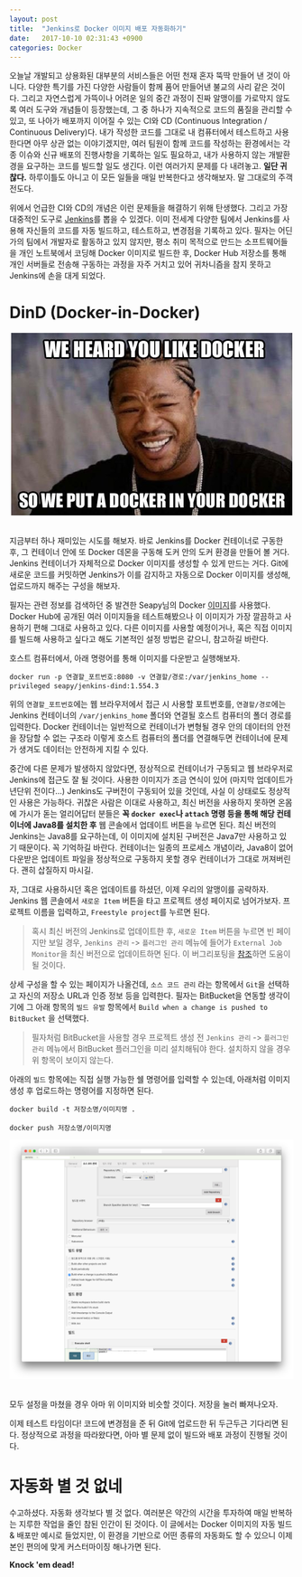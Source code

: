```yaml
---
layout: post
title:  "Jenkins로 Docker 이미지 배포 자동화하기"
date:   2017-10-10 02:31:43 +0900
categories: Docker
---
```


오늘날 개발되고 상용화된 대부분의 서비스들은 어떤 천재 혼자 뚝딱 만들어 낸 것이 아니다. 다양한 특기를 가진 다양한 사람들이 함께 품어 만들어낸 불교의 사리 같은 것이다. 그리고 자연스럽게 가뜩이나 어려운 일의 중간 과정이 진짜 알맹이를 가로막지 않도록 여러 도구와 개념들이 등장했는데, 그 중 하나가 지속적으로 코드의 품질을 관리할 수 있고, 또 나아가 배포까지 이어질 수 있는 CI와 CD (Continuous Integration / Continuous Delivery)다. 내가 작성한 코드를 그대로 내 컴퓨터에서 테스트하고 사용한다면 아무 상관 없는 이야기겠지만, 여러 팀원이 함께 코드를 작성하는 환경에서는 각종 이슈와 신규 배포의 진행사항을 기록하는 일도 필요하고, 내가 사용하지 않는 개발환경을 요구하는 코드를 빌드할 일도 생긴다. 이런 여러가지 문제를 다 내려놓고. **일단 귀찮다.** 하루이틀도 아니고 이 모든 일들을 매일 반복한다고 생각해보자. 말 그대로의 주객전도다.

위에서 언급한 CI와 CD의 개념은 이런 문제들을 해결하기 위해 탄생했다. 그리고 가장 대중적인 도구로 [Jenkins](https://jenkins.io)를 뽑을 수 있겠다. 이미 전세계 다양한 팀에서 Jenkins를 사용해 자신들의 코드를 자동 빌드하고, 테스트하고, 변경점을 기록하고 있다. 필자는 어딘가의 팀에서 개발자로 활동하고 있지 않지만, 평소 취미 목적으로 만드는 소프트웨어들을 개인 노트북에서 코딩해 Docker 이미지로 빌드한 후, Docker Hub 저장소를 통해 개인 서버들로 전송해 구동하는 과정을 자주 거치고 있어 귀차니즘을 참지 못하고 Jenkins에 손을 대게 되었다.

DinD (Docker-in-Docker)
========================

<div align="center"><img src="https://github.com/kycfeel/kycfeel.github.io/blob/master/_images/docker-meme.jpg?raw=true"/></div><br/>

지금부터 하나 재미있는 시도를 해보자. 바로 Jenkins를 Docker 컨테이너로 구동한 후, 그 컨테이너 안에 또 Docker 데몬을 구동해 도커 안의 도커 환경을 만들어 볼 거다. Jenkins 컨테이너가 자체적으로 Docker 이미지를 생성할 수 있게 만드는 거다. Git에 새로운 코드를 커밋하면 Jenkins가 이를 감지하고 자동으로 Docker 이미지를 생성해, 업로드까지 해주는 구성을 해보자.

필자는 관련 정보를 검색하던 중 발견한 Seapy님의 Docker [이미지](https://registry.hub.docker.com/u/seapy/jenkins-dind/)를 사용했다. Docker Hub에 공개된 여러 이미지들을 테스트해봤으나 이 이미지가 가장 깔끔하고 사용하기 편해 그대로 사용하고 있다. 다른 이미지를 사용할 예정이거나, 혹은 직접 이미지를 빌드해 사용하고 싶다고 해도 기본적인 설정 방법은 같으니, 참고하길 바란다.

호스트 컴퓨터에서, 아래 명령어를 통해 이미지를 다운받고 실행해보자.

```
docker run -p 연결할_포트번호:8080 -v 연결할/경로:/var/jenkins_home --privileged seapy/jenkins-dind:1.554.3
```

위의 `연결할_포트번호`에는 웹 브라우저에서 접근 시 사용할 포트번호를, `연결할/경로`에는 Jenkins 컨테이너의 `/var/jenkins_home` 폴더와 연결될 호스트 컴퓨터의 폴더 경로를 입력한다. Docker 컨테이너는 일반적으로 컨테이너가 변형될 경우 안의 데이터의 안전을 장담할 수 없는 구조라 이렇게 호스트 컴퓨터의 폴더를 연결해두면 컨테이너에 문제가 생겨도 데이터는 안전하게 지킬 수 있다.

중간에 다른 문제가 발생하지 않았다면, 정상적으로 컨테이너가 구동되고 웹 브라우저로 Jenkins에 접근도 잘 될 것이다. 사용한 이미지가 조금 연식이 있어 (마지막 업데이트가 년단위 전이다...) Jenkins도 구버전이 구동되어 있을 것인데, 사실 이 상태로도 정상적인 사용은 가능하다. 귀찮은 사람은 이대로 사용하고, 최신 버전을 사용하지 못하면 온몸에 가시가 돋는 얼리어답터 분들은 **꼭 `docker exec`나 `attach` 명령 등을 통해 해당 컨테이너에 Java8를 설치한 후** 웹 콘솔에서 업데이트 버튼을 누르면 된다. 최신 버전의 Jenkins는 Java8를 요구하는데, 이 이미지에 설치된 구버전은 Java7만 사용하고 있기 때문이다. 꼭 기억하길 바란다. 컨테이너는 일종의 프로세스 개념이라, Java8이 없어 다운받은 업데이트 파일을 정상적으로 구동하지 못할 경우 컨테이너가 그대로 꺼져버린다. 괜히 삽질하지 마시길.

자, 그대로 사용하시던 혹은 업데이트를 하셨던, 이제 우리의 알맹이를 공략하자. Jenkins 웹 콘솔에서 `새로운 Item` 버튼을 타고 프로젝트 생성 페이지로 넘어가보자. 프로젝트 이름을 입력하고, `Freestyle project`를 누르면 된다.

> 혹시 최신 버전의 Jenkins로 업데이트한 후, `새로운 Item` 버튼을 누르면 빈 페이지만 보일 경우, `Jenkins 관리` -> `플러그인 관리` 메뉴에 들어가 `External Job Monitor`을 최신 버전으로 업데이트하면 된다. 이 버그리포팅을 [참조](https://issues.jenkins-ci.org/browse/JENKINS-35512)하면 도움이 될 것이다.

상세 구성을 할 수 있는 페이지가 나올건데, `소스 코드 관리` 라는 항목에서 `Git`을 선택하고 자신의 저장소 URL과 인증 정보 등을 입력한다. 필자는 BitBucket을 연동할 생각이기에 그 아래 항목의 `빌드 유발` 항목에서 `Build when a change is pushed to BitBucket` 을 선택했다.

> 필자처럼 BitBucket을 사용할 경우 프로젝트 생성 전 `Jenkins 관리` -> `플러그인 관리` 메뉴에서 BitBucket 플러그인을 미리 설치해둬야 한다. 설치하지 않을 경우 위 항목이 보이지 않는다.

아래의 `빌드` 항목에는 직접 실행 가능한 쉘 명령어를 입력할 수 있는데, 아래처럼 이미지 생성 후 업로드하는 명령어를 지정하면 된다.

```
docker build -t 저장소명/이미지명 .

docker push 저장소명/이미지명
```

<div align="center"><img src="https://github.com/kycfeel/kycfeel.github.io/blob/master/_images/jenkins-config.png?raw=true"/></div><br/>

모두 설정을 마쳤을 경우 아마 위 이미지와 비슷할 것이다. 저장을 눌러 빠져나오자.

이제 테스트 타임이다! 코드에 변경점을 준 뒤 Git에 업로드한 뒤 두근두근 기다리면 된다. 정상적으로 과정을 따라왔다면, 아마 별 문제 없이 빌드와 배포 과정이 진행될 것이다.

자동화 별 것 없네
========================

수고하셨다. 자동화 생각보다 별 것 없다. 여러분은 약간의 시간을 투자하여 매일 반복하는 지루한 작업을 줄인 참된 인간이 된 것이다. 이 글에서는 Docker 이미지의 자동 빌드 & 배포만 예시로 들었지만, 이 환경을 기반으로 어떤 종류의 자동화도 할 수 있으니 이제 본인 편의에 맞게 커스터마이징 해나가면 된다.

**Knock 'em dead!**
